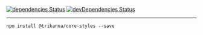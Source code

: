 [![dependencies Status](https://david-dm.org/trikanna/core-styles/status.svg)](https://david-dm.org/trikanna/core-styles)
[![devDependencies Status](https://david-dm.org/trikanna/core-styles/dev-status.svg)](https://david-dm.org/trikanna/core-styles?type=dev)

<hr>

```npm install @trikanna/core-styles --save```
